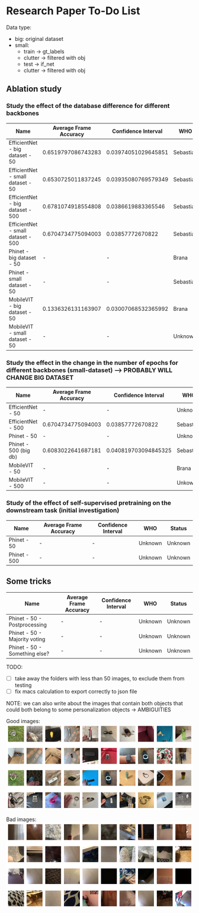 
# Research Paper To-Do List

Data type:

- big: original dataset
- small:
  - train -> gt_labels
  - clutter -> filtered with obj
  - test -> if_net
  - clutter -> filtered with obj 

## Ablation study

### Study the effect of the database difference for different backbones

| Name                     |  Average Frame Accuracy  | Confidence Interval   |  WHO | Status |
|--------------------------|--------------------------|-----------------------|------|--------|
| EfficientNet - big dataset - 50    | 0.6519797086743283 | 0.03974051029645851 |  Sebastian | Done |
| EfficientNet - small dataset - 50  | 0.6530725011837245 | 0.03935080769579349 | Sebastian | Done - ws-l5-008 |
| EfficientNet - big dataset - 500  |  0.6781074918554808 | 0.0386619883365546  | Sebastian | Done - Kami02 |
| EfficientNet - small dataset - 500  | 0.6704734775094003  | 0.03857772670822  | Sebastian | Done - Kami02 |
| Phinet - big dataset - 50    | -      |  -   | Brana | Training |
| Phinet - small dataset - 50  | -      |  -   | Sebastian | Training  |
| MobileVIT - big dataset - 50    | 0.1336326131163907      |  0.03007068532365992   | Brana | Done |
| MobileVIT - small dataset - 50  | -      |  -   | Unknown | Unknown |

### Study the effect in the change in the number of epochs for different backbones (small-dataset) --> PROBABLY WILL CHANGE BIG DATASET

| Name                     |  Average Frame Accuracy  | Confidence Interval   |  WHO | Status |
|--------------------------|--------------------------|-----------------------|------|--------|
| EfficientNet - 50    | -      |  -   | Unknown | Unknown |
| EfficientNet - 500  | 0.6704734775094003  | 0.03857772670822  | Sebastian | Done |
| Phinet - 50    | -      |  -   | Unknown | Unknown |
| Phinet - 500 (big db)  | 0.6083022641687181      |  0.040819703094845325  | Sebastian | Training - Kami02 |
| MobileVIT - 50    | -      |  -   | Brana |  ws-l3-001 |
| MobileVIT - 500  | -      |  -   | Unkown | Unkown |

### Study of the effect of self-supervised pretraining on the downstream task (initial investigation)

| Name                     |  Average Frame Accuracy  | Confidence Interval   |  WHO | Status |
|--------------------------|--------------------------|-----------------------|------|--------|
| Phinet - 50    | -      |  -   | Unknown | Unknown |
| Phinet - 500  | -      |  -   | Unknown | Unknown |

## Some tricks

| Name                     |  Average Frame Accuracy  | Confidence Interval   |  WHO | Status |
|--------------------------|--------------------------|-----------------------|------|--------|
| Phinet - 50 - Postprocessing   | -      |  -   | Unknown | Unknown |
| Phinet - 50 - Majority voting   | -      |  -   | Unknown | Unknown |
| Phinet - 50 - Something else?   | -      |  -   | Unknown | Unknown |


TODO:

- [ ] take away the folders with less than 50 images, to exclude them from testing
- [ ] fix macs calculation to export correctly to json file

NOTE:
we can also write about the images that contain both objects that could both belong to some personalization objects -> AMBIGUITIES

Good images:
![good](./docs/images/good_images.png "Good images")

Bad images:
![bad](./docs/images/bad_images.png "Bad images")

